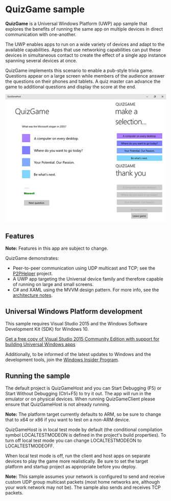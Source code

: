 ﻿# QuizGame sample

**QuizGame** is a Universal Windows Platform (UWP) app sample that explores the benefits of running the same app on multiple devices in direct communication with one-another.

The UWP enables apps to run on a wide variety of devices and adapt to the available capabilities. Apps that use networking capabilities can put these devices in simultaneous contact to create the effect of a single app instance spanning several devices at once.

QuizGame implements this scenario to enable a pub-style trivia game. Questions appear on a large screen while members of the audience answer the questions on their phones and tablets. A quiz master can advance the game to additional questions and display the score at the end.

![QuizGame local test mode showing the host and two clients](QuizGame.png)

## Features

**Note:** Features in this app are subject to change.

QuizGame demonstrates:

* Peer-to-peer communication using UDP multicast and TCP; see the [P2PHelper](P2PHelper) project.
* A UWP app targeting the Universal device family and therefore capable of running on large and small screens.
* C# and XAML using the MVVM design pattern. For more info, see the [architecture notes](architecture.md).

## Universal Windows Platform development

This sample requires Visual Studio 2015 and the Windows Software Development Kit (SDK) for Windows 10.

[Get a free copy of Visual Studio 2015 Community Edition with support for building Universal Windows apps](http://go.microsoft.com/fwlink/?LinkID=280676)

Additionally, to be informed of the latest updates to Windows and the development tools, join the [Windows Insider Program](https://insider.windows.com/ "Become a Windows Insider").

## Running the sample

The default project is QuizGameHost and you can Start Debugging (F5) or Start Without Debugging (Ctrl+F5) to try it out. The app will run in the emulator or on physical devices. When running QuizGameClient please ensure that QuizGameHost is not already running.

**Note:** The platform target currently defaults to ARM, so be sure to change that to x64 or x86 if you want to test on a non-ARM device.

QuizGameHost is in local test mode by default (the conditional compilation symbol LOCALTESTMODEON is defined in the project's build properties). To turn off local test mode you can change LOCALTESTMODEON to LOCALTESTMODEOFF.

When local test mode is off, run the client and host apps on separate devices to play the game more realistically. Be sure to set the target platform and startup project as appropriate before you deploy.

**Note:** This sample assumes your network is configured to send and receive custom UDP group multicast packets (most home networks are, although your work network may not be). The sample also sends and receives TCP packets.


